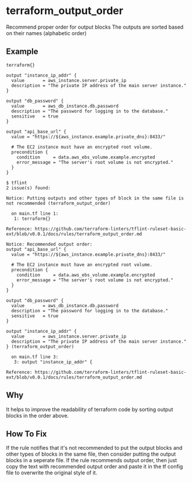 # terraform_output_order

Recommend proper order for output blocks
The outputs are sorted based on their names (alphabetic order)

## Example

```hcl
terraform{}

output "instance_ip_addr" {
  value       = aws_instance.server.private_ip
  description = "The private IP address of the main server instance."
}

output "db_password" {
  value       = aws_db_instance.db.password
  description = "The password for logging in to the database."
  sensitive   = true
}

output "api_base_url" {
  value = "https://${aws_instance.example.private_dns}:8433/"

  # The EC2 instance must have an encrypted root volume.
  precondition {
    condition     = data.aws_ebs_volume.example.encrypted
    error_message = "The server's root volume is not encrypted."
  }
}
```

```
$ tflint
2 issue(s) found:

Notice: Putting outputs and other types of block in the same file is not recommended (terraform_output_order)

  on main.tf line 1:
   1: terraform{}

Reference: https://github.com/terraform-linters/tflint-ruleset-basic-ext/blob/v0.0.1/docs/rules/terraform_output_order.md

Notice: Recommended output order:
output "api_base_url" {
  value = "https://${aws_instance.example.private_dns}:8433/"

  # The EC2 instance must have an encrypted root volume.
  precondition {
    condition     = data.aws_ebs_volume.example.encrypted
    error_message = "The server's root volume is not encrypted."
  }
}

output "db_password" {
  value       = aws_db_instance.db.password
  description = "The password for logging in to the database."
  sensitive   = true
}

output "instance_ip_addr" {
  value       = aws_instance.server.private_ip
  description = "The private IP address of the main server instance."
} (terraform_output_order)

  on main.tf line 3:
   3: output "instance_ip_addr" {

Reference: https://github.com/terraform-linters/tflint-ruleset-basic-ext/blob/v0.0.1/docs/rules/terraform_output_order.md
```

## Why
It helps to improve the readability of terraform code by sorting output blocks in the order above.

## How To Fix
If the rule notifies that it's not recommended to put the output blocks and other types of blocks in the same file, then consider putting the output blocks in a seperate file.
If the rule recommends output order, then just copy the text with recommended output order and paste it in the tf config file to overwrite the original style of it.